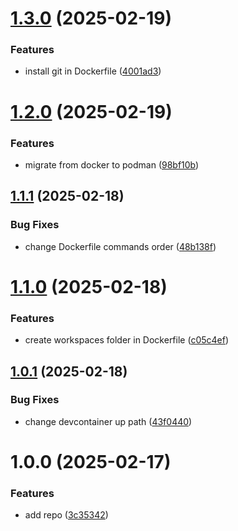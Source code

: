 # [1.3.0](https://github.com/ckoliber/envcontainer/compare/1.2.0...1.3.0) (2025-02-19)


### Features

* install git in Dockerfile ([4001ad3](https://github.com/ckoliber/envcontainer/commit/4001ad319f92d35cf06937f0edfc812c19cbbdb3))

# [1.2.0](https://github.com/ckoliber/envcontainer/compare/1.1.1...1.2.0) (2025-02-19)


### Features

* migrate from docker to podman ([98bf10b](https://github.com/ckoliber/envcontainer/commit/98bf10b9535a4a016a39d650a3137fc555c3a3bf))

## [1.1.1](https://github.com/ckoliber/envcontainer/compare/1.1.0...1.1.1) (2025-02-18)


### Bug Fixes

* change Dockerfile commands order ([48b138f](https://github.com/ckoliber/envcontainer/commit/48b138fd090ca738beff3b17e1b6de7efae6ea80))

# [1.1.0](https://github.com/ckoliber/envcontainer/compare/1.0.1...1.1.0) (2025-02-18)


### Features

* create workspaces folder in Dockerfile ([c05c4ef](https://github.com/ckoliber/envcontainer/commit/c05c4ef69d349f6b9d74928a612897f4a94a9f7c))

## [1.0.1](https://github.com/ckoliber/envcontainer/compare/1.0.0...1.0.1) (2025-02-18)


### Bug Fixes

* change devcontainer up path ([43f0440](https://github.com/ckoliber/envcontainer/commit/43f0440d424682a025843c6c08d538fb232f7778))

# 1.0.0 (2025-02-17)


### Features

* add repo ([3c35342](https://github.com/ckoliber/envcontainer/commit/3c353422c86c7d3d749d604d335cc692afd88b02))
